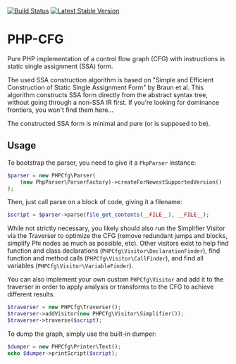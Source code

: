[![Build Status](https://github.com/ircmaxell/php-cfg/actions/workflows/main.yml/badge.svg)](https://github.com/ircmaxell/php-cfg/actions)
[![Latest Stable Version](https://poser.pugx.org/ircmaxell/php-cfg/v/stable)](https://packagist.org/packages/ircmaxell/php-cfg)

# PHP-CFG

Pure PHP implementation of a control flow graph (CFG) with instructions in static single assignment (SSA) form.

The used SSA construction algorithm is based on "Simple and Efficient Construction of Static Single Assignment Form" by
Braun et al. This algorithm constructs SSA form directly from the abstract syntax tree, without going through a non-SSA
IR first. If you're looking for dominance frontiers, you won't find them here...

The constructed SSA form is minimal and pure (or is supposed to be).

## Usage

To bootstrap the parser, you need to give it a `PhpParser` instance:
```php
$parser = new PHPCfg\Parser(
    (new PhpParser\ParserFactory)->createForNewestSupportedVersion()
);
```
Then, just call parse on a block of code, giving it a filename:
```php
$script = $parser->parse(file_get_contents(__FILE__), __FILE__);
```
While not strictly necessary, you likely should also run the Simplifier Visitor via the Traverser to optimize the CFG (remove redundant jumps and blocks, simplify Phi nodes as much as possible, etc). Other visitors exist to help find function and class declarations (`PHPCfg\Visitor\DeclarationFinder`), find function and method calls (`PHPCfg\Visitor\CallFinder`), and find all variables (`PHPCfg\Visitor\VariableFinder`). 

You can also implement your own custom `PHPCfg\Visitor` and add it to the traverser in order to apply analysis or transforms to the CFG to achieve different results. 

```php
$traverser = new PHPCfg\Traverser();
$traverser->addVisitor(new PHPCfg\Visitor\Simplifier());
$traverser->traverse($script);
```
To dump the graph, simply use the built-in dumper:
```php
$dumper = new PHPCfg\Printer\Text();
echo $dumper->printScript($script);
```
